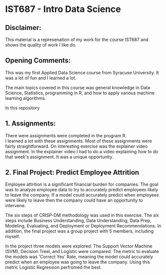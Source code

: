 # IST687 - Intro Data Science

## Disclaimer:
This material is a represenation of my work for the course IST687 and shows the quality of work I like do.

## Opening Comments:
This was my first Applied Data Science course from Syracuse University.  It was a lot of fun and I learned a lot.

The main topics covered in this course was general knowledge in Data Science, Statistics, programming in R, and how to apply various machine learning algorithms.

In this repository 


## 1. Assignments:
There were  assignments were completed in the program R.  
I learned a lot with these assignments.  Most of these assignments were fairly straightforward.  On interesting exercise was the explainer video assignment.  In the explainer video I had to do a video explaining how to do that week's assignment.  It was a unique opportunity.

## 2. Final Project:   Predict Employee Attrition
Employee attrition is a significant financial burden for companies.  The goal was to analyze employee data to try to accurately predict employees likely to leave the company.  If a model could accurately predict when employees were likely to leave then the company could have an opportunity to intervene.

The six steps of CRISP-DM methodology was used in this exercise.  The six steps include Business Understanding, Data Understanding, Data Prep, Modeling, Evaluating, and Deployment or Deployment Recommendations.  In addition, the final project was a group project with 5 members, including myself.  

In the project three models were explored.  The Support Vector Machine (SVM), Decision Treel, and Logistic were compared.  The metric to evaluate the models was 'Correct Yes' Rate, meaning the model could accurately predict when an employee was going to leave the company.  Using this metric Logistic Regression perfromed the best. 









































































































